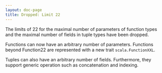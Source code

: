 ```yaml
---
layout: doc-page
title: Dropped: Limit 22
---
```


The limits of 22 for the maximal number of parameters of function types
and the maximal number of fields in tuple types have been dropped.

Functions can now have an arbitrary number of
parameters. Functions beyond Function22 are represented with a new trait
`scala.FunctionXXL`.

Tuples can also have an arbitrary number of fields. Furthermore, they support generic operation such as concatenation and indexing.
